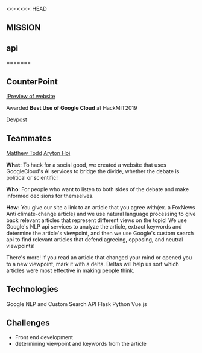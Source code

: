 <<<<<<< HEAD
## MISSION

## api
=======
## CounterPoint
[!Preview of website](https://github.com/arytonhoi/hackmit2019/blob/master/counterpoint.png)

Awarded **Best Use of Google Cloud** at HackMIT2019

[Devpost](https://devpost.com/software/hackmit2019)

## Teammates
[Matthew Todd](https://github.com/matttodd)
[Aryton Hoi](https://github.com/arytonhoi)

**What**: To hack for a social good, we created a website that uses GoogleCloud's AI services to bridge the divide, whether the debate is political or scientific! 

**Who**: For people who want to listen to both sides of the debate and make informed decisions for themselves.

**How**: You give our site a link to an article that you agree with(ex. a FoxNews Anti climate-change article) and we use natural language processing to give back relevant articles that represent different views on the topic! We use Google's NLP api services to analyze the article, extract keywords and determine the article's viewpoint, and then we use Google's custom search api to find relevant articles that defend agreeing, opposing, and neutral viewpoints!

There's more! If you read an article that changed your mind or opened you to a new viewpoint, mark it with a delta. Deltas will help us sort which articles were most effective in making people think.

 ## Technologies
Google NLP and Custom Search API
Flask
Python
Vue.js

## Challenges
- Front end development
- determining viewpoint and keywords from the article
